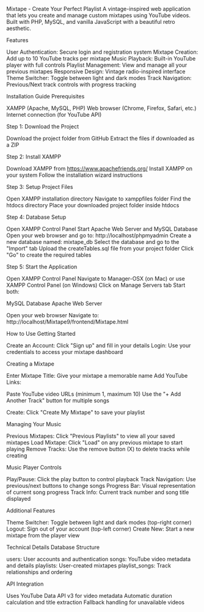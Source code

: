  Mixtape - Create Your Perfect Playlist
A vintage-inspired web application that lets you create and manage custom mixtapes using YouTube videos. Built with PHP, MySQL, and vanilla JavaScript with a beautiful retro aesthetic.


 Features

User Authentication: Secure login and registration system
Mixtape Creation: Add up to 10 YouTube tracks per mixtape
Music Playback: Built-in YouTube player with full controls
Playlist Management: View and manage all your previous mixtapes
Responsive Design: Vintage radio-inspired interface
Theme Switcher: Toggle between light and dark modes
Track Navigation: Previous/Next track controls with progress tracking



 Installation Guide
Prerequisites

XAMPP (Apache, MySQL, PHP)
Web browser (Chrome, Firefox, Safari, etc.)
Internet connection (for YouTube API)



Step 1: Download the Project

Download the project folder from GitHub
Extract the files if downloaded as a ZIP



Step 2: Install XAMPP

Download XAMPP from https://www.apachefriends.org/
Install XAMPP on your system
Follow the installation wizard instructions



Step 3: Setup Project Files

Open XAMPP installation directory
Navigate to xamppfiles folder
Find the htdocs directory
Place your downloaded project folder inside htdocs



Step 4: Database Setup

Open XAMPP Control Panel
Start Apache Web Server and MySQL Database
Open your web browser and go to: http://localhost/phpmyadmin
Create a new database named: mixtape_db
Select the database and go to the "Import" tab
Upload the createTables.sql file from your project folder
Click "Go" to create the required tables



Step 5: Start the Application

Open XAMPP Control Panel
Navigate to Manager-OSX (on Mac) or use XAMPP Control Panel (on Windows)
Click on Manage Servers tab
Start both:

MySQL Database
Apache Web Server


Open your web browser
Navigate to: http://localhost/Mixtape9/frontend/Mixtape.html



 How to Use
Getting Started

Create an Account: Click "Sign up" and fill in your details
Login: Use your credentials to access your mixtape dashboard



Creating a Mixtape

Enter Mixtape Title: Give your mixtape a memorable name
Add YouTube Links:

Paste YouTube video URLs (minimum 1, maximum 10)
Use the "+ Add Another Track" button for multiple songs


Create: Click "Create My Mixtape" to save your playlist



Managing Your Music

Previous Mixtapes: Click "Previous Playlists" to view all your saved mixtapes
Load Mixtape: Click "Load" on any previous mixtape to start playing
Remove Tracks: Use the remove button (X) to delete tracks while creating



Music Player Controls

Play/Pause: Click the play button to control playback
Track Navigation: Use previous/next buttons to change songs
Progress Bar: Visual representation of current song progress
Track Info: Current track number and song title displayed



Additional Features

Theme Switcher: Toggle between light and dark modes (top-right corner)
Logout: Sign out of your account (top-left corner)
Create New: Start a new mixtape from the player view



 Technical Details
Database Structure

users: User accounts and authentication
songs: YouTube video metadata and details
playlists: User-created mixtapes
playlist_songs: Track relationships and ordering



API Integration

Uses YouTube Data API v3 for video metadata
Automatic duration calculation and title extraction
Fallback handling for unavailable videos
